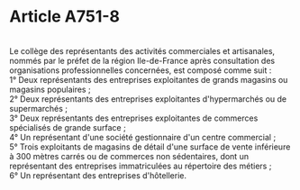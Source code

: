 # Article A751-8

<p><br/>Le collège des représentants des activités commerciales et artisanales, nommés par le préfet de la région Ile-de-France après consultation des organisations professionnelles concernées, est composé comme suit :<br/> 1° Deux représentants des entreprises exploitantes de grands magasins ou magasins populaires ;<br/> 2° Deux représentants des entreprises exploitantes d'hypermarchés ou de supermarchés ;<br/> 3° Deux représentants des entreprises exploitantes de commerces spécialisés de grande surface ;<br/> 4° Un représentant d'une société gestionnaire d'un centre commercial ;<br/> 5° Trois exploitants de magasins de détail d'une surface de vente inférieure à 300 mètres carrés ou de commerces non sédentaires, dont un représentant des entreprises immatriculées au répertoire des métiers ;<br/> 6° Un représentant des entreprises d'hôtellerie.</p>